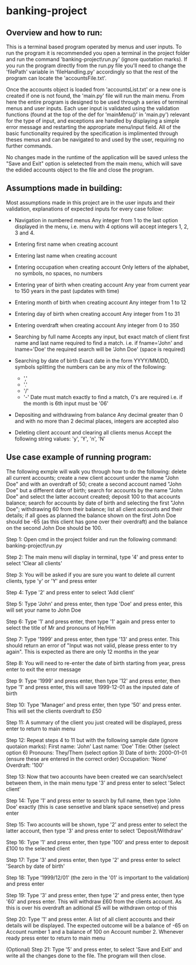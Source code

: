 # banking-project

Overview and how to run:
------------------------
This is a terminal based program operated by menus and user inputs. To run the program it is recommended you open a terminal in the project folder and run the command 'banking-project\run.py' (ignore quotation marks). If you run the program directly from the run.py file you'll need to change the 'filePath' variable in 'fileHandling.py' accordingly so that the rest of the program can locate the 'accountsFile.txt'.

Once the accounts object is loaded from 'accountsList.txt' or a new one is created if one is not found, the 'main.py' file will run the main menu. From here the entire program is designed to be used through a series of terminal menus and user inputs. Each user input is validated using the validation functions (found at the top of the def for 'mainMenu()' in 'main.py') relevant for the type of input, and exceptions are handled by displaying a simple error message and restarting the appropriate menu/input field. All of the basic functionality required by the specification is implimented through theses menus and can be navigated to and used by the user, requiring no further commands. 

No changes made in the runtime of the application will be saved unless the "Save and Exit" option is seletected from the main menu, which will save the edided accounts object to the file and close the program.


Assumptions made in building:
-----------------------------
Most assumptions made in this project are in the user inputs and their validation, explanations of expected inputs for every case follow:

- Navigation in numbered menus
    Any integer from 1 to the last option displayed in the menu, i.e. menu with 4 options will accept integers 1, 2, 3 and 4.

- Entering first name when creating account
- Entering last name when creating account
- Entering occupation when creating account
    Only letters of the alphabet, no symbols, no spaces, no numbers

- Entering year of birth when creating account
    Any year from current year to 150 years in the past (updates with time)

- Entering month of birth when creating account
    Any integer from 1 to 12

- Entering day of birth when creating account
    Any integer from 1 to 31

- Entering overdraft when creating account
    Any integer from 0 to 350

- Searching by full name
    Accepts any input, but exact match of client first name and last name required to find a match. i.e. if fname='John' and lname='Doe' the required search will be 'John Doe' (space is required)

- Searching by date of birth
    Exact date in the form YYYY/MM/DD, symbols splitting the numbers can be any mix of the following:
    - ','
    - '.'
    - '/'
    - '-'
    Date must match exactly to find a match, 0's are required i.e. if the month is 6th input must be '06'

- Depositing and withdrawing from balance
    Any decimal greater than 0 and with no more than 2 decimal places, integers are accepted also

- Deleting client account and clearing all clients menus
    Accept the following string values: 'y', 'Y', 'n', 'N'


Use case example of running program:
------------------------------------
The following exmple will walk you through how to do the following: delete all current accounts; create a new client account under the name "John Doe" and with an overdraft of 50; create a second account named "John Doe" but a different date of birth; search for accounts by the name "John Doe" and select the latter account created; deposit 100 to that accounts balance; search for accounts by date of birth and selecting the first "John Doe"; withdrawing 60 from their balance; list all client accounts and their details; if all goes as planned the balance shown on the first John Doe should be -65 (as this client has gone over their overdraft) and the balance on the second John Doe should be 100.

Step 1: Open cmd in the project folder and run the following command: banking-project\run.py

Step 2: The main menu will display in terminal, type '4' and press enter to select 'Clear all clients'

Step 3: You will be asked if you are sure you want to delete all current clients, type 'y' or 'Y' and press enter

Step 4: Type '2' and press enter to select 'Add client'

Step 5: Type 'John' and press enter, then type 'Doe' and press enter, this will set your name to John Doe

Step 6: Type '1' and press enter, then type '1' again and press enter to select the title of Mr and pronouns of He/Him

Step 7: Type '1999' and press enter, then type '13' and press enter. This should return an error of "Input was not valid, please press enter to try again". This is expected as there are only 12 months in the year

Step 8: You will need to re-enter the date of birth starting from year, press enter to exit the error message

Step 9: Type '1999' and press enter, then type '12' and press enter, then type '1' and press enter, this will save 1999-12-01 as the inputed date of birth

Step 10: Type 'Manager' and press enter, then type '50' and press enter. This will set the clients overdraft to £50

Step 11: A summary of the client you just created will be displayed, press enter to return to main menu

Step 12: Repeat steps 4 to 11 but with the following sample date (ignore quotaion marks):
    First name: 'John'
    Last name: 'Doe'
    Title: Other (select option 6)
    Pronouns: They/Them (select option 3)
    Date of birth: 2000-01-01 (ensure these are entered in the correct order)
    Occupation: 'None'
    Overdraft: '100'

Step 13: Now that two accounts have been created we can search/select between them, in the main menu type '3' and press enter to select 'Select client'

Step 14: Type '1' and press enter to search by full name, then type 'John Doe' exactly (this is case sensetive and blank space sensetive) and press enter

Step 15: Two accounts will be shown, type '2' and press enter to select the latter account, then type '3' and press enter to select 'Deposit/Withdraw'

Step 16: Type '1' and press enter, then type '100' and press enter to deposit £100 to the selected client

Step 17: Type '3' and press enter, then type '2' and press enter to select 'Search by date of birth'

Step 18: Type '1999/12/01' (the zero in the '01' is important to the validation) and press enter

Step 19: Type '3' and press enter, then type '2' and press enter, then type '60' and press enter. This will withdraw £60 from the clients account. As this is over his overdraft an aditional £5 will be withdrawn ontop of this

Step 20: Type '1' and press enter. A list of all client accounts and their details will be displayed. The expected outcome will be a balance of -65 on Account number 1 and a balance of 100 on Account number 2. Whenever ready press enter to return to main menu

(Optional) Step 21: Type '5' and press enter, to select 'Save and Exit' and write all the changes done to the file. The program will then close.